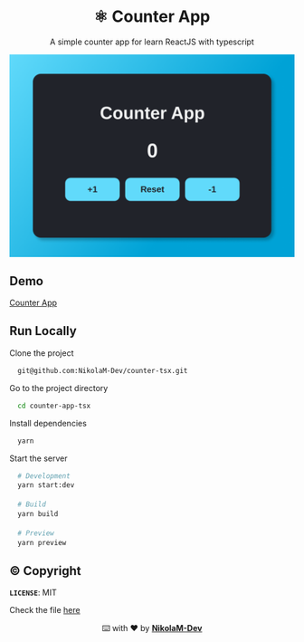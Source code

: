<h1 align="center">⚛️ Counter App</h1>
<p align="center">
  A simple counter app for learn ReactJS with typescript
</p>
<img align="center" src="./design/counter_app.png" alt="Counter App">

## Demo

[Counter App](https://nikolam-dev.github.io/counter-app-tsx/)

## Run Locally

Clone the project

```bash
  git@github.com:NikolaM-Dev/counter-tsx.git
```

Go to the project directory

```bash
  cd counter-app-tsx
```

Install dependencies

```bash
  yarn
```

Start the server

```bash
  # Development
  yarn start:dev

  # Build
  yarn build

  # Preview
  yarn preview
```

## ©️ Copyright

**`LICENSE`**: MIT

Check the file [here](./LICENSE)

<p align="center">⌨️ with ❤️ by <a href="https://github.com/NikolaM-Dev"><strong>NikolaM-Dev</strong><a></p>
